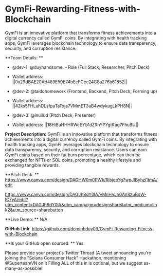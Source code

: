 # GymFi-Rewarding-Fitness-with-Blockchain
GymFi is an innovative platform that transforms fitness achievements into a digital currency called GymFi coins. By integrating with health tracking apps, GymFi leverages blockchain technology to ensure data transparency, security, and corruption resistance.

**Team Details: **
- @dev-1: @duyhandsome.  - Role (Full Stack, Researcher, Pitch Deck) 
- Wallet address: ||0x29dBAE20Ad489E59E74bEcFCee24C8a276b61852||

- @dev-2: @taidohomework (Frontend, Backend, Pitch Deck, Forming up)
- Wallet address: ||42ks5FHLuhDLsfpuTaTxja7VMmET3uB4wdykugLkPH8N||

- @dev-3: @inuilud (Pitch Deck, Presenter)
- Wallet address: ||18HiBuHHHRWcEYb1dZRnYPYgtKag7FhuBU||

**Project Description:** 
GymFi is an innovative platform that transforms fitness achievements into a digital currency called GymFi coins. By integrating with health tracking apps, GymFi leverages blockchain technology to ensure data transparency, security, and corruption resistance. Users can earn GymFi coins based on their fat burn percentage, which can then be exchanged for NFTs or SOL coins, promoting a healthy lifestyle and providing tangible rewards.

**Pitch Deck: **
https://www.canva.com/design/DAGHW0m0PWk/RibjeoYg7wpJIByhzi1tmA/edit

https://www.canva.com/design/DAGJh8dY0lA/vMnHVJh0AV8zuBdW-lC7yA/edit?utm_content=DAGJh8dY0lA&utm_campaign=designshare&utm_medium=link2&utm_source=sharebutton

**Live Demo: **
N/A

**GitHub Link:** 
https://github.com/dominhduy09/GymFi-Rewarding-Fitness-with-Blockchain

**Is your GitHub open sourced: **
Yes


Please provide your project's Twitter Thread (A tweet announcing you're joining the "Solana Consumer Hack" Hackathon, mentioning @SuperteamVN on it Filling ALL of this in is optional, but we suggest as-many-as-possible!

